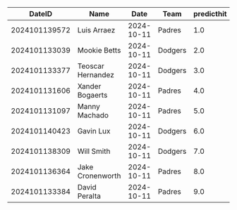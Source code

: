 DateID         |  Name               |  Date        |  Team     |  predicthit  |  predicthitproba     |  hitbool  |  Last7DaysAVG  |  Last15DaysAVG  |  Last30DaysAVG
---------------|---------------------|--------------|-----------|--------------|----------------------|-----------|----------------|-----------------|---------------
2024101139572  |  Luis Arraez        |  2024-10-11  |  Padres   |  1.0         |  0.6694272031168674  |  False    |  0.2           |  0.2            |  0.34
2024101133039  |  Mookie Betts       |  2024-10-11  |  Dodgers  |  2.0         |  0.6057525862680884  |  False    |  0.15          |  0.204          |  0.258
2024101133377  |  Teoscar Hernandez  |  2024-10-11  |  Dodgers  |  3.0         |  0.6034456658561543  |  False    |  0.375         |  0.319          |  0.329
2024101131606  |  Xander Bogaerts    |  2024-10-11  |  Padres   |  4.0         |  0.603390997651495   |  False    |  0.389         |  0.3            |  0.259
2024101131097  |  Manny Machado      |  2024-10-11  |  Padres   |  5.0         |  0.6026150195830362  |  False    |  0.25          |  0.273          |  0.28
2024101140423  |  Gavin Lux          |  2024-10-11  |  Dodgers  |  6.0         |  0.5984614761786241  |  False    |  0.412         |  0.29           |  0.241
2024101138309  |  Will Smith         |  2024-10-11  |  Dodgers  |  7.0         |  0.5982328203791847  |  False    |  0.333         |  0.25           |  0.265
2024101136364  |  Jake Cronenworth   |  2024-10-11  |  Padres   |  8.0         |  0.597838071476063   |  False    |  0.176         |  0.189          |  0.184
2024101133384  |  David Peralta      |  2024-10-11  |  Padres   |  9.0         |  0.5970108857555008  |  False    |  0.25          |  0.25           |  0.237
